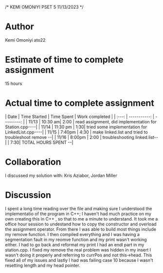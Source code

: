 /* KEMI OMONIYI PSET 5 11/13/2023 */
# Author
Kemi Omoniyi
ato22

# Estimate of time to complete assignment
15 hours

# Actual time to complete assignment
| Date  | Time Started | Time Spent | Work completed |
| :---: | -----------: | ---------: | 
| 11/13 |      10:30 am|       2:00 | read assignment,  did implementation for Station.cpp----|
| 11/14 |      11:30 pm |       1:30| tried some implementation for LinkedList.cpp----|
| 11/15 |       7:40pm |       4:30 | make linked.list and tried to troubleshoot remove --|
| 11/16 |       8:00pm |       2:00 | troubleshooting linked.list--|
                       |       7:30| TOTAL HOURS SPENT --|


# Collaboration
I discussed my solution with: Kris Aziabor, Jordan Miller
# Discussion
I spent a long time reading over the file and making sure I understood the implementatio of the
program in C++; I haven't had much practice on my own creating this in C++ , so that to me a 
minute to understand. It took me a office hour session to undestand how to copy the constructor and overload the assignment operator. From there I was able to build most things include my remove function. I then compiled everything and I was having a segmentation fault in my reomve function and my print wasn't working either. I had to go back and reformat my print I had an endl part in my station.cpp. I fixed my remove the real problem was hidden in my insert I wasn't doing it properly and referring to currPos and not this->head. 
This fixed all of my issues and lastly I had was failing case 10 because I wasn't resetting length and my head pointer.